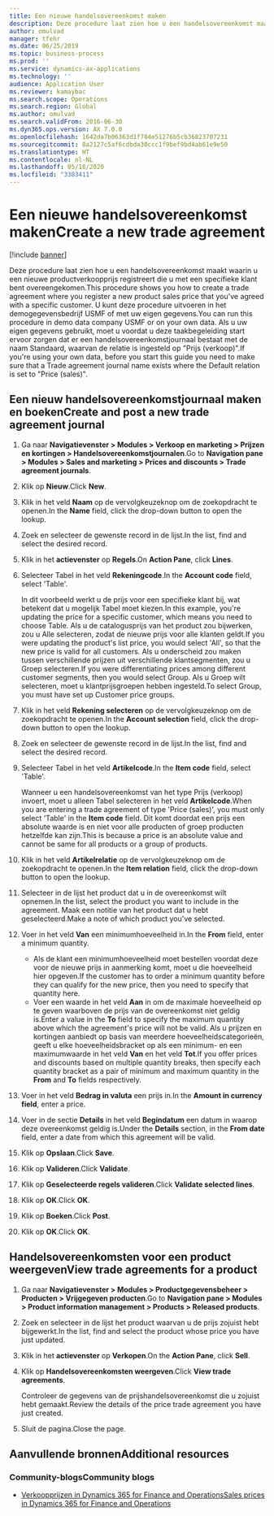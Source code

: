 ```yaml
---
title: Een nieuwe handelsovereenkomst maken
description: Deze procedure laat zien hoe u een handelsovereenkomst maakt waarin u een nieuwe productverkoopprijs registreert die u met een specifieke klant bent overeengekomen.
author: omulvad
manager: tfehr
ms.date: 06/25/2019
ms.topic: business-process
ms.prod: ''
ms.service: dynamics-ax-applications
ms.technology: ''
audience: Application User
ms.reviewer: kamaybac
ms.search.scope: Operations
ms.search.region: Global
ms.author: omulvad
ms.search.validFrom: 2016-06-30
ms.dyn365.ops.version: AX 7.0.0
ms.openlocfilehash: 1642da7b06363d1f704e51276b5cb36823707231
ms.sourcegitcommit: 8a2127c5af6cdbda30ccc1f9bef9bd4ab61e9e50
ms.translationtype: HT
ms.contentlocale: nl-NL
ms.lasthandoff: 05/18/2020
ms.locfileid: "3383411"
---
```

# <a name="create-a-new-trade-agreement"></a><span data-ttu-id="cdb7e-103">Een nieuwe handelsovereenkomst maken</span><span class="sxs-lookup"><span data-stu-id="cdb7e-103">Create a new trade agreement</span></span>

[!include [banner](../../includes/banner.md)]

<span data-ttu-id="cdb7e-104">Deze procedure laat zien hoe u een handelsovereenkomst maakt waarin u een nieuwe productverkoopprijs registreert die u met een specifieke klant bent overeengekomen.</span><span class="sxs-lookup"><span data-stu-id="cdb7e-104">This procedure shows you how to create a trade agreement where you register a new product sales price that you've agreed with a specific customer.</span></span> <span data-ttu-id="cdb7e-105">U kunt deze procedure uitvoeren in het demogegevensbedrijf USMF of met uw eigen gegevens.</span><span class="sxs-lookup"><span data-stu-id="cdb7e-105">You can run this procedure in demo data company USMF or on your own data.</span></span> <span data-ttu-id="cdb7e-106">Als u uw eigen gegevens gebruikt, moet u voordat u deze taakbegeleiding start ervoor zorgen dat er een handelsovereenkomstjournaal bestaat met de naam Standaard, waarvan de relatie is ingesteld op "Prijs (verkoop)".</span><span class="sxs-lookup"><span data-stu-id="cdb7e-106">If you're using your own data, before you start this guide you need to make sure that a Trade agreement journal name exists where the Default relation is set to "Price (sales)".</span></span>


## <a name="create-and-post-a-new-trade-agreement-journal"></a><span data-ttu-id="cdb7e-107">Een nieuw handelsovereenkomstjournaal maken en boeken</span><span class="sxs-lookup"><span data-stu-id="cdb7e-107">Create and post a new trade agreement journal</span></span>
1. <span data-ttu-id="cdb7e-108">Ga naar **Navigatievenster > Modules > Verkoop en marketing > Prijzen en kortingen > Handelsovereenkomstjournalen**.</span><span class="sxs-lookup"><span data-stu-id="cdb7e-108">Go to **Navigation pane > Modules > Sales and marketing > Prices and discounts > Trade agreement journals**.</span></span>
2. <span data-ttu-id="cdb7e-109">Klik op **Nieuw**.</span><span class="sxs-lookup"><span data-stu-id="cdb7e-109">Click **New**.</span></span>
3. <span data-ttu-id="cdb7e-110">Klik in het veld **Naam** op de vervolgkeuzeknop om de zoekopdracht te openen.</span><span class="sxs-lookup"><span data-stu-id="cdb7e-110">In the **Name** field, click the drop-down button to open the lookup.</span></span>
4. <span data-ttu-id="cdb7e-111">Zoek en selecteer de gewenste record in de lijst.</span><span class="sxs-lookup"><span data-stu-id="cdb7e-111">In the list, find and select the desired record.</span></span>
5. <span data-ttu-id="cdb7e-112">Klik in het **actievenster** op **Regels**.</span><span class="sxs-lookup"><span data-stu-id="cdb7e-112">On **Action Pane**, click **Lines**.</span></span>
6. <span data-ttu-id="cdb7e-113">Selecteer Tabel in het veld **Rekeningcode**.</span><span class="sxs-lookup"><span data-stu-id="cdb7e-113">In the **Account code** field, select 'Table'.</span></span>
    
    <span data-ttu-id="cdb7e-114">In dit voorbeeld werkt u de prijs voor een specifieke klant bij, wat betekent dat u mogelijk Tabel moet kiezen.</span><span class="sxs-lookup"><span data-stu-id="cdb7e-114">In this example, you're updating the price for a specific customer, which means you need to choose Table.</span></span> <span data-ttu-id="cdb7e-115">Als u de catalogusprijs van het product zou bijwerken, zou u Alle selecteren, zodat de nieuwe prijs voor alle klanten geldt.</span><span class="sxs-lookup"><span data-stu-id="cdb7e-115">If you were updating the product's list price, you would select 'All', so that the new price is valid for all customers.</span></span> <span data-ttu-id="cdb7e-116">Als u onderscheid zou maken tussen verschillende prijzen uit verschillende klantsegmenten, zou u Groep selecteren.</span><span class="sxs-lookup"><span data-stu-id="cdb7e-116">If you were differentiating prices among different customer segments, then you would select Group.</span></span> <span data-ttu-id="cdb7e-117">Als u Groep wilt selecteren, moet u klantprijsgroepen hebben ingesteld.</span><span class="sxs-lookup"><span data-stu-id="cdb7e-117">To select Group, you must have set up Customer price groups.</span></span>  

7. <span data-ttu-id="cdb7e-118">Klik in het veld **Rekening selecteren** op de vervolgkeuzeknop om de zoekopdracht te openen.</span><span class="sxs-lookup"><span data-stu-id="cdb7e-118">In the **Account selection** field, click the drop-down button to open the lookup.</span></span>
8. <span data-ttu-id="cdb7e-119">Zoek en selecteer de gewenste record in de lijst.</span><span class="sxs-lookup"><span data-stu-id="cdb7e-119">In the list, find and select the desired record.</span></span>
9. <span data-ttu-id="cdb7e-120">Selecteer Tabel in het veld **Artikelcode**.</span><span class="sxs-lookup"><span data-stu-id="cdb7e-120">In the **Item code** field, select 'Table'.</span></span>
    
    <span data-ttu-id="cdb7e-121">Wanneer u een handelsovereenkomst van het type Prijs (verkoop) invoert, moet u alleen Tabel selecteren in het veld **Artikelcode**.</span><span class="sxs-lookup"><span data-stu-id="cdb7e-121">When you are entering a trade agreement of type 'Price (sales)', you must only select 'Table' in the **Item code** field.</span></span> <span data-ttu-id="cdb7e-122">Dit komt doordat een prijs een absolute waarde is en niet voor alle producten of groep producten hetzelfde kan zijn.</span><span class="sxs-lookup"><span data-stu-id="cdb7e-122">This is because a price is an absolute value and cannot be same for all products or a group of products.</span></span>
    
10. <span data-ttu-id="cdb7e-123">Klik in het veld **Artikelrelatie** op de vervolgkeuzeknop om de zoekopdracht te openen.</span><span class="sxs-lookup"><span data-stu-id="cdb7e-123">In the **Item relation** field, click the drop-down button to open the lookup.</span></span>
11. <span data-ttu-id="cdb7e-124">Selecteer in de lijst het product dat u in de overeenkomst wilt opnemen.</span><span class="sxs-lookup"><span data-stu-id="cdb7e-124">In the list, select the product you want to include in the agreement.</span></span> <span data-ttu-id="cdb7e-125">Maak een notitie van het product dat u hebt geselecteerd.</span><span class="sxs-lookup"><span data-stu-id="cdb7e-125">Make a note of which product you've selected.</span></span>  
12. <span data-ttu-id="cdb7e-126">Voer in het veld **Van** een minimumhoeveelheid in.</span><span class="sxs-lookup"><span data-stu-id="cdb7e-126">In the **From** field, enter a minimum quantity.</span></span>
    - <span data-ttu-id="cdb7e-127">Als de klant een minimumhoeveelheid moet bestellen voordat deze voor de nieuwe prijs in aanmerking komt, moet u die hoeveelheid hier opgeven.</span><span class="sxs-lookup"><span data-stu-id="cdb7e-127">If the customer has to order a minimum quantity before they can qualify for the new price, then you need to specify that quantity here.</span></span>  
    - <span data-ttu-id="cdb7e-128">Voer een waarde in het veld **Aan** in om de maximale hoeveelheid op te geven waarboven de prijs van de overeenkomst niet geldig is.</span><span class="sxs-lookup"><span data-stu-id="cdb7e-128">Enter a value in the **To** field to specify the maximum quantity above which the agreement's price will not be valid.</span></span> <span data-ttu-id="cdb7e-129">Als u prijzen en kortingen aanbiedt op basis van meerdere hoeveelheidscategorieën, geeft u elke hoeveelheidsbracket op als een minimum- en een maximumwaarde in het veld **Van** en het veld **Tot**.</span><span class="sxs-lookup"><span data-stu-id="cdb7e-129">If you offer prices and discounts based on multiple quantity breaks, then specify each quantity bracket as a pair of minimum and maximum quantity in the **From** and **To** fields respectively.</span></span>
13. <span data-ttu-id="cdb7e-130">Voer in het veld **Bedrag in valuta** een prijs in.</span><span class="sxs-lookup"><span data-stu-id="cdb7e-130">In the **Amount in currency field**, enter a price.</span></span>
14. <span data-ttu-id="cdb7e-131">Voer in de sectie **Details** in het veld **Begindatum** een datum in waarop deze overeenkomst geldig is.</span><span class="sxs-lookup"><span data-stu-id="cdb7e-131">Under the **Details** section, in the **From date** field, enter a date from which this agreement will be valid.</span></span>
15. <span data-ttu-id="cdb7e-132">Klik op **Opslaan**.</span><span class="sxs-lookup"><span data-stu-id="cdb7e-132">Click **Save**.</span></span>
16. <span data-ttu-id="cdb7e-133">Klik op **Valideren**.</span><span class="sxs-lookup"><span data-stu-id="cdb7e-133">Click **Validate**.</span></span>
17. <span data-ttu-id="cdb7e-134">Klik op **Geselecteerde regels valideren**.</span><span class="sxs-lookup"><span data-stu-id="cdb7e-134">Click **Validate selected lines**.</span></span>
18. <span data-ttu-id="cdb7e-135">Klik op **OK**.</span><span class="sxs-lookup"><span data-stu-id="cdb7e-135">Click **OK**.</span></span>
19. <span data-ttu-id="cdb7e-136">Klik op **Boeken**.</span><span class="sxs-lookup"><span data-stu-id="cdb7e-136">Click **Post**.</span></span>
20. <span data-ttu-id="cdb7e-137">Klik op **OK**.</span><span class="sxs-lookup"><span data-stu-id="cdb7e-137">Click **OK**.</span></span>

## <a name="view-trade-agreements-for-a-product"></a><span data-ttu-id="cdb7e-138">Handelsovereenkomsten voor een product weergeven</span><span class="sxs-lookup"><span data-stu-id="cdb7e-138">View trade agreements for a product</span></span>
1. <span data-ttu-id="cdb7e-139">Ga naar **Navigatievenster > Modules > Productgegevensbeheer > Producten > Vrijgegeven producten**.</span><span class="sxs-lookup"><span data-stu-id="cdb7e-139">Go to **Navigation pane > Modules > Product information management > Products > Released products**.</span></span>
2. <span data-ttu-id="cdb7e-140">Zoek en selecteer in de lijst het product waarvan u de prijs zojuist hebt bijgewerkt.</span><span class="sxs-lookup"><span data-stu-id="cdb7e-140">In the list, find and select the product whose price you have just updated.</span></span>
3. <span data-ttu-id="cdb7e-141">Klik in het **actievenster** op **Verkopen**.</span><span class="sxs-lookup"><span data-stu-id="cdb7e-141">On the **Action Pane**, click **Sell**.</span></span>
4. <span data-ttu-id="cdb7e-142">Klik op **Handelsovereenkomsten weergeven**.</span><span class="sxs-lookup"><span data-stu-id="cdb7e-142">Click **View trade agreements**.</span></span>
    
    <span data-ttu-id="cdb7e-143">Controleer de gegevens van de prijshandelsovereenkomst die u zojuist hebt gemaakt.</span><span class="sxs-lookup"><span data-stu-id="cdb7e-143">Review the details of the price trade agreement you have just created.</span></span>    

5. <span data-ttu-id="cdb7e-144">Sluit de pagina.</span><span class="sxs-lookup"><span data-stu-id="cdb7e-144">Close the page.</span></span>

## <a name="additional-resources"></a><span data-ttu-id="cdb7e-145">Aanvullende bronnen</span><span class="sxs-lookup"><span data-stu-id="cdb7e-145">Additional resources</span></span>
### <a name="community-blogs"></a><span data-ttu-id="cdb7e-146">Community-blogs</span><span class="sxs-lookup"><span data-stu-id="cdb7e-146">Community blogs</span></span>
- [<span data-ttu-id="cdb7e-147">Verkoopprijzen in Dynamics 365 for Finance and Operations</span><span class="sxs-lookup"><span data-stu-id="cdb7e-147">Sales prices in Dynamics 365 for Finance and Operations</span></span>](https://financefunction.tech/2018/11/14/sales-prices-in-dynamics-365-for-finance-and-operations/#sales_price_in_trade_agreements)
